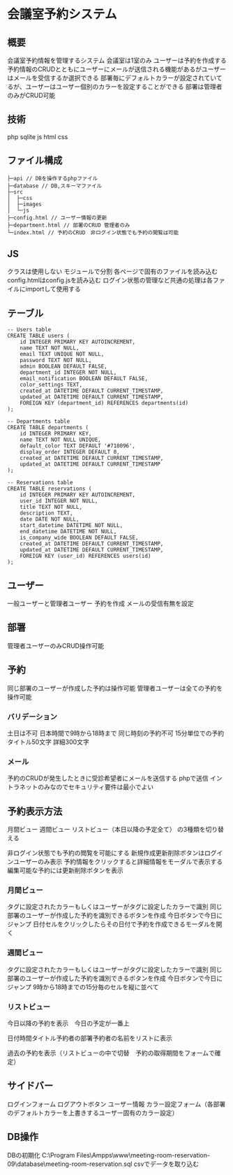 # 会議室予約システム

## 概要
会議室予約情報を管理するシステム
会議室は1室のみ
ユーザーは予約を作成する
予約情報のCRUDとともにユーザーにメールが送信される機能があるがユーザーはメールを受信するか選択できる
部署毎にデフォルトカラーが設定されていてるが、ユーザーはユーザー個別のカラーを設定することができる
部署は管理者のみがCRUD可能

## 技術
php
sqlite
js
html
css

## ファイル構成
```
├─api // DBを操作するphpファイル
├─database // DB,スキーマファイル
├─src
│  ├─css
│  ├─images
│  └─js
├─config.html // ユーザー情報の更新
├─department.html // 部署のCRUD 管理者のみ
└─index.html // 予約のCRUD　非ログイン状態でも予約の閲覧は可能
```

## JS
クラスは使用しない
モジュールで分割
各ページで固有のファイルを読み込む
config.htmlはconfig.jsを読み込む
ログイン状態の管理など共通の処理は各ファイルにimportして使用する


## テーブル
```
-- Users table
CREATE TABLE users (
    id INTEGER PRIMARY KEY AUTOINCREMENT,
    name TEXT NOT NULL,
    email TEXT UNIQUE NOT NULL,
    password TEXT NOT NULL,
    admin BOOLEAN DEFAULT FALSE,
    department_id INTEGER NOT NULL,
    email_notification BOOLEAN DEFAULT FALSE,
    color_settings TEXT,
    created_at DATETIME DEFAULT CURRENT_TIMESTAMP,
    updated_at DATETIME DEFAULT CURRENT_TIMESTAMP,
    FOREIGN KEY (department_id) REFERENCES departments(id)
);

-- Departments table
CREATE TABLE departments (
    id INTEGER PRIMARY KEY,
    name TEXT NOT NULL UNIQUE,
    default_color TEXT DEFAULT '#718096',
    display_order INTEGER DEFAULT 0,
    created_at DATETIME DEFAULT CURRENT_TIMESTAMP,
    updated_at DATETIME DEFAULT CURRENT_TIMESTAMP
);

-- Reservations table
CREATE TABLE reservations (
    id INTEGER PRIMARY KEY AUTOINCREMENT,
    user_id INTEGER NOT NULL,
    title TEXT NOT NULL,
    description TEXT,
    date DATE NOT NULL,
    start_datetime DATETIME NOT NULL,
    end_datetime DATETIME NOT NULL,
    is_company_wide BOOLEAN DEFAULT FALSE,
    created_at DATETIME DEFAULT CURRENT_TIMESTAMP,
    updated_at DATETIME DEFAULT CURRENT_TIMESTAMP,
    FOREIGN KEY (user_id) REFERENCES users(id)
);
```

## ユーザー
一般ユーザーと管理者ユーザー
予約を作成
メールの受信有無を設定

## 部署
管理者ユーザーのみCRUD操作可能

## 予約
同じ部署のユーザーが作成した予約は操作可能
管理者ユーザーは全ての予約を操作可能

### バリデーション
土日は不可
日本時間で9時から18時まで
同じ時刻の予約不可
15分単位での予約
タイトル50文字
詳細300文字

### メール
予約のCRUDが発生したときに受診希望者にメールを送信する
phpで送信
イントラネットのみなのでセキュリティ要件は最小でよい

## 予約表示方法
月間ビュー
週間ビュー
リストビュー（本日以降の予定全て）
の3種類を切り替える

非ログイン状態でも予約の閲覧を可能にする
新規作成更新削除ボタンはログインユーザーのみ表示
予約情報をクリックすると詳細情報をモーダルで表示する
編集可能な予約には更新削除ボタンを表示

### 月間ビュー
タグに設定されたカラーもしくはユーザーがタグに設定したカラーで識別
同じ部署のユーザーが作成した予約を識別できるボタンを作成
今日ボタンで今日にジャンプ
日付セルをクリックしたらその日付で予約を作成できるモーダルを開く

### 週間ビュー
タグに設定されたカラーもしくはユーザーがタグに設定したカラーで識別
同じ部署のユーザーが作成した予約を識別できるボタンを作成
今日ボタンで今日にジャンプ
9時から18時までの15分毎のセルを縦に並べて

### リストビュー
今日以降の予約を表示　今日の予定が一番上

日付時間タイトル予約者の部署予約者の名前をリストに表示

過去の予約を表示（リストビューの中で切替　予約の取得期間をフォームで確定）

## サイドバー
ログインフォーム
ログアウトボタン
ユーザー情報
カラー設定フォーム（各部署のデフォルトカラーを上書きするユーザー固有のカラー設定）

## DB操作
DBの初期化
C:\Program Files\Ampps\www\meeting-room-reservation-09\database\meeting-room-reservation.sql
csvでデータを取り込む